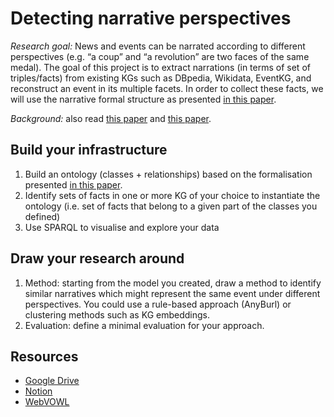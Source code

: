 # Detecting narrative perspectives
_Research goal:_ News and events can be narrated according to different perspectives (e.g. “a coup” and “a revolution” are two faces of the same medal). The goal of this project is to extract narrations (in terms of set of triples/facts) from existing KGs such as DBpedia, Wikidata, EventKG, and reconstruct an event in its multiple facets. In order to collect these facts, we will use the narrative formal structure as presented [in this paper](http://ceur-ws.org/Vol-2969/paper31-CAOS.pdf).

_Background:_ also read [this paper](https://ceur-ws.org/Vol-3257/paper11.pdf) and [this paper](https://link.springer.com/chapter/10.1007/978-3-031-11609-4_38).

## Build your infrastructure
1. Build an ontology (classes + relationships) based on the formalisation presented [in this paper](http://ceur-ws.org/Vol-2969/paper31-CAOS.pdf).
2. Identify sets of facts in one or more KG of your choice to instantiate the ontology (i.e. set of facts that belong to a given part of the classes you defined)
3. Use SPARQL to visualise and explore your data  

## Draw your research around 
1. Method: starting from the model you created, draw a method to identify similar narratives which might represent the same event under different perspectives. You could use a rule-based approach (AnyBurl) or clustering methods such as KG embeddings. 
2. Evaluation: define a minimal evaluation for your approach.

## Resources
* [Google Drive](https://drive.google.com/drive/folders/1S7KKOJi9HKVL7QMVbPaKUzzMc8E9Ksh2)
* [Notion](https://www.notion.so/brainstorm-4047a9d66c60446d8ea4ad858aa68f7f)
* [WebVOWL](http://vowl.visualdataweb.org/webvowl-old/webvowl-old.html)